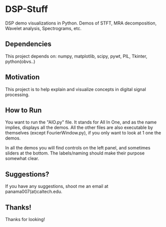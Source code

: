 # DSP-Stuff

DSP demo visualizations in Python. Demos of STFT, MRA decomposition, Wavelet analysis, Spectrograms, etc.
## Dependencies

This project depends on:
numpy, matplotlib, scipy, pywt, PIL, Tkinter, python(obvs..)

## Motivation

This project is to help explain and visualize concepts in digital signal processing.
## How to Run

You want to run the "AIO.py" file. It stands for All In One, and as the name implies, displays all the demos. 
All the other files are also executable by themselves (except FourierWindow.py), if you only want to look at 1 one the demos.

In all the demos you will find controls on the left panel, and sometimes sliders at the bottom. The labels/naming should
make their purpose somewhat clear.

## Suggestions?

If you have any suggestions, shoot me an email at panama007(at)caltech.edu.
## Thanks!

Thanks for looking!
